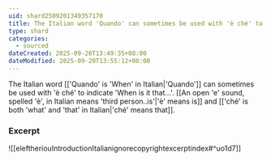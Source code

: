 ```yaml
---
uid: shard2509201349357170
title: The Italian word 'Quando' can sometimes be used with 'è ché' to indicate 'When is it that...'
type: shard
categories:
  - sourced
dateCreated: 2025-09-20T13:49:35+08:00
dateModified: 2025-09-20T13:55:12+08:00
---
```

The Italian word [['Quando' is 'When' in Italian|'Quando']] can sometimes be used with 'è ché' to indicate 'When is it that…'. [[An open 'e' sound, spelled 'è', in Italian means 'third person..is'|'è' means is]] and [['ché' is both 'what' and 'that' in Italian|'ché' means that]].

### Excerpt
![[eleftheriouIntroductionItalianignorecopyrightexcerptindex#^uo1d7]]